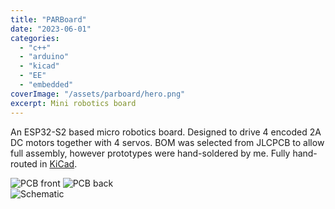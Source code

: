 ```yaml
---
title: "PARBoard"
date: "2023-06-01"
categories:
  - "c++"
  - "arduino"
  - "kicad"
  - "EE"
  - "embedded"
coverImage: "/assets/parboard/hero.png"
excerpt: Mini robotics board
---
```


An ESP32-S2 based micro robotics board. Designed to drive 4 encoded 2A DC motors together with 4 servos. BOM was selected from JLCPCB to allow full assembly, however prototypes were hand-soldered by me. Fully hand-routed in [KiCad](https://www.kicad.org/). 


<div class="flex overflow-hidden w-full">
<img class="min-w-0" alt="PCB front" src="/portfolio/assets/parboard/front.png" />
<img class="min-w-0" alt="PCB back" src="/portfolio/assets/parboard/back.png" />
</div>

<img class="min-w-0" alt="Schematic" src="/portfolio/assets/parboard/schematic.png" />
